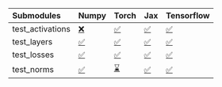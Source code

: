 | Submodules       | Numpy                                                                                                                           | Torch                                                                                                                           | Jax                                                                                                                             | Tensorflow                                                                                                                      |
|:-----------------|:--------------------------------------------------------------------------------------------------------------------------------|:--------------------------------------------------------------------------------------------------------------------------------|:--------------------------------------------------------------------------------------------------------------------------------|:--------------------------------------------------------------------------------------------------------------------------------|
| test_activations | <a href="https://github.com/unifyai/ivy/runs/7919586585?check_suite_focus=true" rel="noopener noreferrer" target="_blank">❌</a> | <a href="https://github.com/unifyai/ivy/runs/7919587324?check_suite_focus=true" rel="noopener noreferrer" target="_blank">✅</a> | <a href="https://github.com/unifyai/ivy/runs/7919587776?check_suite_focus=true" rel="noopener noreferrer" target="_blank">✅</a> | <a href="https://github.com/unifyai/ivy/runs/7919588240?check_suite_focus=true" rel="noopener noreferrer" target="_blank">✅</a> |
| test_layers      | <a href="https://github.com/unifyai/ivy/runs/7919586789?check_suite_focus=true" rel="noopener noreferrer" target="_blank">✅</a> | <a href="https://github.com/unifyai/ivy/runs/7919587442?check_suite_focus=true" rel="noopener noreferrer" target="_blank">✅</a> | <a href="https://github.com/unifyai/ivy/runs/7919587873?check_suite_focus=true" rel="noopener noreferrer" target="_blank">✅</a> | <a href="https://github.com/unifyai/ivy/runs/7919588361?check_suite_focus=true" rel="noopener noreferrer" target="_blank">✅</a> |
| test_losses      | <a href="https://github.com/unifyai/ivy/runs/7919586984?check_suite_focus=true" rel="noopener noreferrer" target="_blank">✅</a> | <a href="https://github.com/unifyai/ivy/runs/7919587561?check_suite_focus=true" rel="noopener noreferrer" target="_blank">✅</a> | <a href="https://github.com/unifyai/ivy/runs/7919587997?check_suite_focus=true" rel="noopener noreferrer" target="_blank">✅</a> | <a href="https://github.com/unifyai/ivy/runs/7919588509?check_suite_focus=true" rel="noopener noreferrer" target="_blank">✅</a> |
| test_norms       | <a href="https://github.com/unifyai/ivy/runs/7919587198?check_suite_focus=true" rel="noopener noreferrer" target="_blank">✅</a> | <a href="https://github.com/unifyai/ivy/runs/7919587673?check_suite_focus=true" rel="noopener noreferrer" target="_blank">⌛</a> | <a href="https://github.com/unifyai/ivy/runs/7919588120?check_suite_focus=true" rel="noopener noreferrer" target="_blank">✅</a> | <a href="https://github.com/unifyai/ivy/runs/7919588686?check_suite_focus=true" rel="noopener noreferrer" target="_blank">✅</a> |